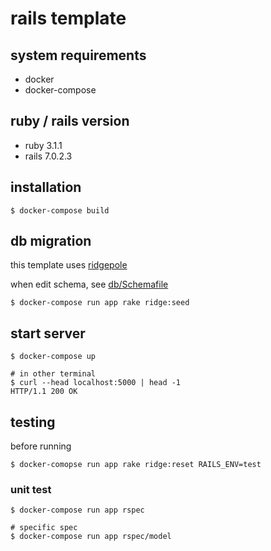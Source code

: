 # rails template

## system requirements

* docker
* docker-compose

## ruby / rails version

* ruby 3.1.1
* rails 7.0.2.3

## installation

```
$ docker-compose build
```

## db migration

this template uses [ridgepole](https://github.com/ridgepole/ridgepole)

when edit schema, see [db/Schemafile](./db/Schemafile)

```
$ docker-compose run app rake ridge:seed
```

## start server

```
$ docker-compose up

# in other terminal
$ curl --head localhost:5000 | head -1
HTTP/1.1 200 OK
```

## testing

before running

```
$ docker-comopse run app rake ridge:reset RAILS_ENV=test
```

### unit test

```
$ docker-compose run app rspec

# specific spec
$ docker-compose run app rspec/model
```